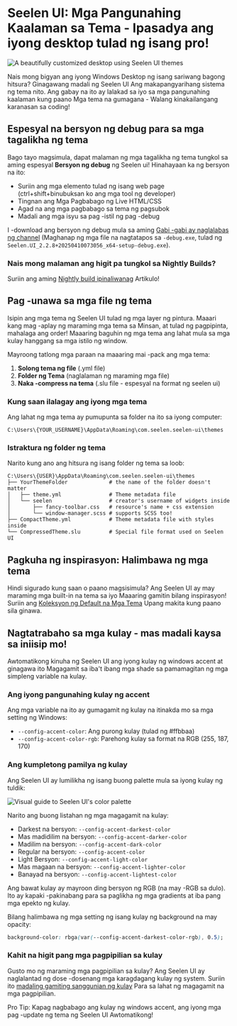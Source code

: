 # Seelen UI: Mga Pangunahing Kaalaman sa Tema - Ipasadya ang iyong desktop tulad ng isang pro!

![A beautifully customized desktop using Seelen UI themes](https://raw.githubusercontent.com/Seelen-Inc/sl-blogs/refs/heads/master/blog/seelen-ui-theme-tutorial/image.png)

Nais mong bigyan ang iyong Windows Desktop ng isang sariwang bagong hitsura?
Ginagawang madali ng Seelen UI Ang makapangyarihang sistema ng tema nito. Ang
gabay na ito ay lalakad sa iyo sa mga pangunahing kaalaman kung paano Mga tema
na gumagana - Walang kinakailangang karanasan sa coding!

## Espesyal na bersyon ng debug para sa mga tagalikha ng tema

Bago tayo magsimula, dapat malaman ng mga tagalikha ng tema tungkol sa aming
espesyal **Bersyon ng debug** ng Seelen ui! Hinahayaan ka ng bersyon na ito:

- Suriin ang mga elemento tulad ng isang web page (ctrl+shift+binubuksan ko ang
  mga tool ng developer)
- Tingnan ang Mga Pagbabago ng Live HTML/CSS
- Agad na ang mga pagbabago sa tema ng pagsubok
- Madali ang mga isyu sa pag -istil ng pag -debug

I -download ang bersyon ng debug mula sa aming
[Gabi -gabi ay naglalabas ng channel](https://seelen.io/apps/seelen-ui/releases/nightly)
(Maghanap ng mga file na nagtatapos sa `-debug.exe`, tulad ng
`Seelen.UI_2.2.8+20250410073056_x64-setup-debug.exe`).

### Nais mong malaman ang higit pa tungkol sa Nightly Builds?

Suriin ang aming
[Nightly build ipinaliwanag](https://seelen.io/blog/seelen-ui-nightly) Artikulo!

## Pag -unawa sa mga file ng tema

Isipin ang mga tema ng Seelen UI tulad ng mga layer ng pintura. Maaari kang mag
-aplay ng maraming mga tema sa Minsan, at tulad ng pagpipinta, mahalaga ang
order! Maaaring baguhin ng mga tema ang lahat mula sa mga kulay hanggang sa mga
istilo ng window.

Mayroong tatlong mga paraan na maaaring mai -pack ang mga tema:

1. **Solong tema ng file** (.yml file)
2. **Folder ng Tema** (naglalaman ng maraming mga file)
3. **Naka -compress na tema** (.slu file - espesyal na format ng seelen ui)

### Kung saan ilalagay ang iyong mga tema

Ang lahat ng mga tema ay pumupunta sa folder na ito sa iyong computer:

```text
C:\Users\{YOUR_USERNAME}\AppData\Roaming\com.seelen.seelen-ui\themes
```

### Istraktura ng folder ng tema

Narito kung ano ang hitsura ng isang folder ng tema sa loob:

```text
C:\Users\{USER}\AppData\Roaming\com.seelen.seelen-ui\themes
├── YourThemeFolder             # the name of the folder doesn't matter
│   ├── theme.yml               # Theme metadata file
│   └── seelen                  # creator's username of widgets inside
│       ├── fancy-toolbar.css   # resource's name + css extension
│       └── window-manager.scss # supports SCSS too!
├── CompactTheme.yml            # Theme metadata file with styles inside
└── CompressedTheme.slu         # Special file format used on Seelen UI
```

## Pagkuha ng inspirasyon: Halimbawa ng mga tema

Hindi sigurado kung saan o paano magsisimula? Ang Seelen UI ay may maraming mga
built-in na tema sa iyo Maaaring gamitin bilang inspirasyon! Suriin ang
[Koleksyon ng Default na Mga Tema](https://github.com/eythaann/Seelen-UI/tree/master/static/themes)
Upang makita kung paano sila ginawa.

## Nagtatrabaho sa mga kulay - mas madali kaysa sa iniisip mo!

Awtomatikong kinuha ng Seelen UI ang iyong kulay ng windows accent at ginagawa
ito Magagamit sa iba't ibang mga shade sa pamamagitan ng mga simpleng variable
na kulay.

### Ang iyong pangunahing kulay ng accent

Ang mga variable na ito ay gumagamit ng kulay na itinakda mo sa mga setting ng
Windows:

- `--config-accent-color`: Ang purong kulay (tulad ng #ffbbaa)
- `--config-accent-color-rgb`: Parehong kulay sa format na RGB (255, 187, 170)

### Ang kumpletong pamilya ng kulay

Ang Seelen UI ay lumilikha ng isang buong palette mula sa iyong kulay ng tuldik:

![Visual guide to Seelen UI's color palette](https://raw.githubusercontent.com/Seelen-Inc/sl-blogs/refs/heads/master/blog/seelen-ui-theme-tutorial/colors.png)

Narito ang buong listahan ng mga magagamit na kulay:

- Darkest na bersyon: `--config-accent-darkest-color`
- Mas madidilim na bersyon: `--config-accent-darker-color`
- Madilim na bersyon: `--config-accent-dark-color`
- Regular na bersyon: `--config-accent-color`
- Light Bersyon: `--config-accent-light-color`
- Mas magaan na bersyon: `--config-accent-lighter-color`
- Banayad na bersyon: `--config-accent-lightest-color`

Ang bawat kulay ay mayroon ding bersyon ng RGB (na may -RGB sa dulo). Ito ay
kapaki -pakinabang para sa paglikha ng mga gradients at iba pang mga epekto ng
kulay.

Bilang halimbawa ng mga setting ng isang kulay ng background na may opacity:

```css
background-color: rbga(var(--config-accent-darkest-color-rgb), 0.5);
```

### Kahit na higit pang mga pagpipilian sa kulay

Gusto mo ng maraming mga pagpipilian sa kulay? Ang Seelen UI ay naglalantad ng
dose -dosenang mga karagdagang kulay ng system. Suriin ito
[madaling gamiting sanggunian ng kulay](https://gist.github.com/eythaann/cd9a3cda0206ce23a17f5ea00ec2ba06)
Para sa lahat ng magagamit na mga pagpipilian.

Pro Tip: Kapag nagbabago ang kulay ng windows accent, ang iyong mga pag -update
ng tema ng Seelen UI Awtomatikong!

